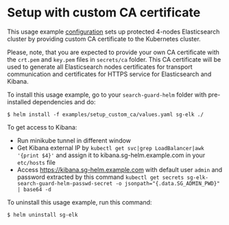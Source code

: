
# Setup with custom CA certificate

This usage example [configuration](https://git.floragunn.com/search-guard/search-guard-helm/-/blob/master/examples/setup_custom_ca/values.yaml) sets up protected 4-nodes Elasticsearch cluster by providing custom CA certificate to the Kubernetes cluster. 

Please, note, that you are expected to provide your own CA certificate with the `crt.pem` and `key.pem` files in `secrets/ca` folder.
This CA certificate will be used to generate all Elasticsearch nodes certificates for transport communication and certificates for HTTPS service for Elasticsearch and Kibana.


To install this usage example, go to your `search-guard-helm` folder with pre-installed dependencies and do:
```
$ helm install -f examples/setup_custom_ca/values.yaml sg-elk ./ 
```


 To get access to Kibana:
  * Run minikube tunnel in different window
  * Get Kibana external IP by `kubectl get svc|grep LoadBalancer|awk '{print $4}'` and assign it to kibana.sg-helm.example.com in your `etc/hosts` file
  * Access https://kibana.sg-helm.example.com with default user `admin` and password extracted by this command `kubectl get secrets sg-elk-search-guard-helm-passwd-secret -o jsonpath="{.data.SG_ADMIN_PWD}" | base64 -d`

To uninstall this usage example, run this command:
```
$ helm uninstall sg-elk  
```